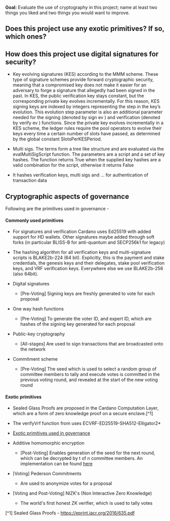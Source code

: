 **Goal:** Evaluate the use of cryptography in this project; name at least two things you liked and two things you would want to improve.


## Does this project use any exotic primitives?  If so, which ones?


## How does this project use digital signatures for security?
* Key evolving signatures (KES) according to the MMM scheme. These type of signature schemes provide forward cryptographic security, meaning that a compromised key does not make it easier for an adversary to forge a signature that allegedly had been signed in the past. In KES, the public verification key stays constant, but the corresponding private key evolves
incrementally. For this reason, KES signing keys are indexed by integers representing the step in
the key’s evolution. This evolution step parameter is also an additional parameter needed for
the signing (denoted by sign ev ) and verification (denoted by verify ev ) functions.
Since the private key evolves incrementally in a KES scheme, the ledger rules require the pool
operators to evolve their keys every time a certain number of slots have passed, as determined
by the global constant SlotsPerKESPeriod.

* Multi sigs. The terms form a tree like structure and are evaluated via the evalMultiSigScript function. The parameters are a script and a set of key hashes. The function returns True when the supplied key hashes are a valid combination for the script, otherwise it returns False



* It hashes verification keys, multi sigs and ... for authentication of transaction data


## Cryptographic aspects of governance

Following are the primitives used in governance -


#### Commonly used primitives

- For signatures and verification Cardano uses Ed25519 with added support for HD wallets. Other signatures maybe added through soft forks (in particular BLISS-B for anti-quantum and SECP256k1 for legacy)

- The hashing algorithm for all verification keys and multi-signature scripts is BLAKE2b-224 (64 bit). Explicitly, this is the payment and stake credentials, the genesis keys and their delegates, stake pool verification keys, and VRF verification keys.
Everywhere else we use BLAKE2b-256 (also 64bit).

- Digital signatures
  - [Pre-Voting] Signing keys are freshly generated to vote for each proposal

- One way hash functions
  - [Pre-Voting] To generate the voter ID, and expert ID, which are hashes of the signing key generated for each proposal

- Public-key cryptography
  - [All-stages] Are used to sign transactions that are broadcasted onto the network

- Commitment scheme
  - [Pre-Voting] The seed which is used to select a random group of committee members to tally and execute votes is committed in the previous voting round, and revealed at the start of the new voting round



#### Exotic primitives
- Sealed Glass Proofs are proposed in the Cardano Computation Layer, which are a form of zero knowledge proof on a secure enclave.[^1]

- The verifyVrf function from uses ECVRF-ED25519-SHA512-Elligator2* 

- [Exotic primitives used in governance](#Cryptographic-aspects-of-governance)

- Additive homomorphic encryption
  - [Post-Voting] Enables generation of the seed for the next round, which can be decrypted by t of n committee members. An implementation can be found [here](https://github.com/aistcrypt/Lifted-ElGamal)

- [Voting] Pederson Commitments
  - Are used to anonymize votes for a proposal

- [Voting and Post-Voting] NIZK's (Non Interactive Zero Knowledge)
  - The world's first honest ZK verifier, which is used to tally votes

[^1] Sealed Glass Proofs - https://eprint.iacr.org/2016/635.pdf
